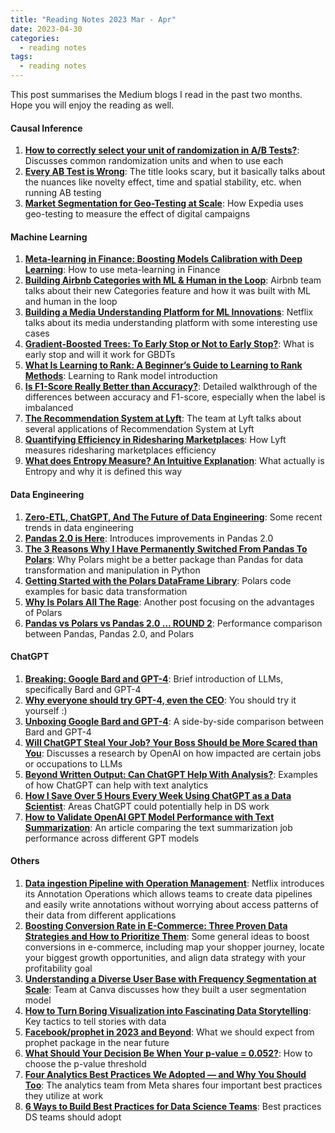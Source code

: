```yaml
---
title: "Reading Notes 2023 Mar - Apr"
date: 2023-04-30
categories:
  - reading notes
tags:
  - reading notes
---
```


This post summarises the Medium blogs I read in the past two months. Hope you will enjoy the reading as well.  


#### Causal Inference  
1. [**How to correctly select your unit of randomization in A/B Tests?**](https://medium.com/@riddhimansherlekar/how-to-correctly-select-your-unit-of-randomization-in-a-b-tests-c2c297caafbf): Discusses common randomization units and when to use each  
2. [**Every AB Test is Wrong**](https://medium.com/@pabloalcain/every-ab-test-is-wrong-496d748461c9): The title looks scary, but it basically talks about the nuances like novelty effect, time and spatial stability, etc. when running AB testing  
3. [**Market Segmentation for Geo-Testing at Scale**](https://medium.com/expedia-group-tech/market-segmentation-for-geo-testing-at-scale-8d593e0aa755): How Expedia uses geo-testing to measure the effect of digital campaigns  

#### Machine Learning  
1. [**Meta-learning in Finance: Boosting Models Calibration with Deep Learning**](https://alexrachnog.medium.com/meta-learning-in-finance-boosting-models-calibration-with-deep-learning-47c98d0d158c): How to use meta-learning in Finance  
2. [**Building Airbnb Categories with ML & Human in the Loop**](https://medium.com/airbnb-engineering/building-airbnb-categories-with-ml-human-in-the-loop-35b78a837725): Airbnb team talks about their new Categories feature and how it was built with ML and human in the loop  
3. [**Building a Media Understanding Platform for ML Innovations**](https://netflixtechblog.com/building-a-media-understanding-platform-for-ml-innovations-9bef9962dcb7): Netflix talks about its media understanding platform with some interesting use cases  
4. [**Gradient-Boosted Trees: To Early Stop or Not to Early Stop?**](https://towardsdatascience.com/gradient-boosting-to-early-stop-or-not-to-early-stop-5ea67ac09d83): What is early stop and will it work for GBDTs  
5. [**What Is Learning to Rank: A Beginner’s Guide to Learning to Rank Methods**](https://towardsdatascience.com/what-is-learning-to-rank-a-beginners-guide-to-learning-to-rank-methods-23bbb99ef38c): Learning to Rank model introduction  
6. [**Is F1-Score Really Better than Accuracy?**](https://towardsdatascience.com/is-f1-score-really-better-than-accuracy-5f87be75ae01): Detailed walkthrough of the differences between accuracy and F1-score, especially when the label is imbalanced  
7. [**The Recommendation System at Lyft**](https://eng.lyft.com/the-recommendation-system-at-lyft-67bc9dcc1793): The team at Lyft talks about several applications of Recommendation System at Lyft  
8. [**Quantifying Efficiency in Ridesharing Marketplaces**](https://eng.lyft.com/quantifying-efficiency-in-ridesharing-marketplaces-affd53043db2): How Lyft measures ridesharing marketplaces efficiency  
9. [**What does Entropy Measure? An Intuitive Explanation**](https://towardsdatascience.com/what-does-entropy-measure-an-intuitive-explanation-a7f7e5d16421): What actually is Entropy and why it is defined this way  


#### Data Engineering  
1. [**Zero-ETL, ChatGPT, And The Future of Data Engineering**](https://towardsdatascience.com/zero-etl-chatgpt-and-the-future-of-data-engineering-71849642ad9c): Some recent trends in data engineering  
2. [**Pandas 2.0 is Here**](https://medium.com/@darshilp/pandas-2-0-is-here-427b026ab913): Introduces improvements in Pandas 2.0  
3. [**The 3 Reasons Why I Have Permanently Switched From Pandas To Polars**](https://towardsdatascience.com/the-3-reasons-why-i-have-permanently-switched-from-pandas-to-polars-b41d013a787b): Why Polars might be a better package than Pandas for data transformation and manipulation in Python  
4. [**Getting Started with the Polars DataFrame Library**](https://towardsdatascience.com/getting-started-with-the-polars-dataframe-library-6f9e1c014c5c): Polars code examples for basic data transformation  
5. [**Why Is Polars All The Rage**](https://medium.com/@SeattleDataGuy/why-is-polars-all-the-rage-c9216894894d): Another post focusing on the advantages of Polars  
6. [**Pandas vs Polars vs Pandas 2.0 … ROUND 2**](https://levelup.gitconnected.com/pandas-vs-polars-vs-pandas-2-0-round-2-e1b9acc0f52f): Performance comparison between Pandas, Pandas 2.0, and Polars  

#### ChatGPT
1. [**Breaking: Google Bard and GPT-4**](https://kozyrkov.medium.com/breaking-google-bard-and-gpt-4-354acebe545c): Brief introduction of LLMs, specifically Bard and GPT-4    
2. [**Why everyone should try GPT-4, even the CEO**](https://kozyrkov.medium.com/why-everyone-should-try-gpt-4-even-the-ceo-1a00367c4c12): You should try it yourself :)  
3. [**Unboxing Google Bard and GPT-4**](https://towardsdatascience.com/unboxing-google-bard-and-gpt-4-811896adf0e2): A side-by-side comparison between Bard and GPT-4  
4. [**Will ChatGPT Steal Your Job? Your Boss Should be More Scared than You**](https://medium.com/@ignacio.de.gregorio.noblejas/will-chatgpt-steal-your-job-2f4c0bf2716a): Discusses a research by OpenAI on how impacted are certain jobs or occupations to LLMs  
5. [**Beyond Written Output: Can ChatGPT Help With Analysis?**](https://blog.startupstash.com/beyond-written-output-can-chatgpt-help-with-analysis-e2ca38b7d1a7): Examples of how ChatGPT can help with text analytics  
6. [**How I Save Over 5 Hours Every Week Using ChatGPT as a Data Scientist**](https://levelup.gitconnected.com/how-i-save-over-5-hours-every-week-using-chatgpt-as-a-data-scientist-715fb5fd68d): Areas ChatGPT could potentially help in DS work  
7. [**How to Validate OpenAI GPT Model Performance with Text Summarization**](https://towardsdatascience.com/how-to-validate-openai-gpt-model-performance-with-text-summarization-298978fea764): An article comparing the text summarization job performance across different GPT models  


#### Others
1. [**Data ingestion Pipeline with Operation Management**](https://netflixtechblog.medium.com/data-ingestion-pipeline-with-operation-management-3c5c638740a8): Netflix introduces its Annotation Operations which allows teams to create data pipelines and easily write annotations without worrying about access patterns of their data from different applications  
2. [**Boosting Conversion Rate in E-Commerce: Three Proven Data Strategies and How to Prioritize Them**](https://ivylc.medium.com/boosting-conversion-rate-in-e-commerce-three-proven-data-strategies-and-how-to-prioritize-them-751c1d3df74a): Some general ideas to boost conversions in e-commerce, including map your shopper journey, locate your biggest growth opportunities, and align data strategy with your profitability goal  
3. [**Understanding a Diverse User Base with Frequency Segmentation at Scale**](https://canvatechblog.com/understanding-a-diverse-user-base-with-frequency-segmentation-at-scale-34dc285f0f75): Team at Canva discusses how they built a user segmentation model  
4. [**How to Turn Boring Visualization into Fascinating Data Storytelling**](https://medium.com/@alaa511str/how-to-turn-boring-visualization-into-fascinating-data-storytelling-d7b69e8b2a6c): Key tactics to tell stories with data  
5. [**Facebook/prophet in 2023 and Beyond**](https://medium.com/@cuongduong_35162/facebook-prophet-in-2023-and-beyond-c5086151c138): What we should expect from prophet package in the near future  
6. [**What Should Your Decision Be When Your p-value = 0.052?**](https://towardsdatascience.com/what-should-your-decision-be-when-your-p-value-0-052-1d50f9d4d2c5): How to choose the p-value threshold  
7. [**Four Analytics Best Practices We Adopted — and Why You Should Too**](https://medium.com/@AnalyticsAtMeta/four-analytics-best-practices-we-adopted-and-why-you-should-too-a1058ce5f8af): The analytics team from Meta shares four important best practices they utilize at work  
8. [**6 Ways to Build Best Practices for Data Science Teams**](https://towardsdatascience.com/6-ways-to-build-best-practices-for-data-science-teams-ca9b83fb269d): Best practices DS teams should adopt  
